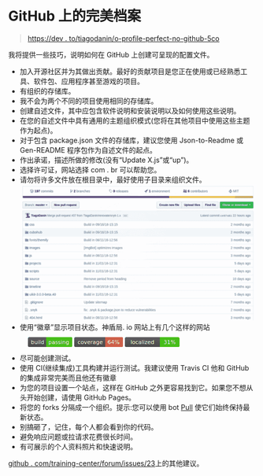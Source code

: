 # GitHub 上的完美档案

> [https://dev . to/tiagodanin/o-profile-perfect-no-github-5co](https://dev.to/tiagodanin/o-perfil-perfeito-no-github-5cco)

我将提供一些技巧，说明如何在 GitHub 上创建可呈现的配置文件。

*   加入开源社区并为其做出贡献。最好的贡献项目是您正在使用或已经熟悉工具、软件包、应用程序甚至游戏的项目。
*   有组织的存储库。
*   我不会为两个不同的项目使用相同的存储库。
*   创建自述文件，其中应包含软件说明和安装说明以及如何使用这些说明。
*   在您的自述文件中具有通用的主题组织模式(您将在其他项目中使用这些主题作为起点)。
*   对于包含 package.json 文件的存储库，建议您使用 Json-to-Readme 或 Gen-README 程序包作为自述文件的起点。
*   作出承诺，描述所做的修改(没有“Update X.js”或“up”)。
*   选择许可证，网站选择 com . br 可以帮助您。
*   请勿将许多文件放在根目录中，最好使用子目录来组织文件。![](img/09035db5e25dc4e1d0047e16080b04db.png)
*   使用“徽章”显示项目状态。神盾局. io 网站上有几个这样的网站![](img/1d41166d68f2885df6f0fc33163d7aa5.png)
*   尽可能创建测试。
*   使用 CI(继续集成)工具构建并运行测试。我建议使用 Travis CI 他和 GitHub 的集成非常完美而且他还有徽章
*   为您的项目设置一个站点，这样在 GitHub 之外更容易找到它。如果您不想从头开始创建，请使用 GitHub Pages。
*   将您的 forks 分隔成一个组织。提示:您可以使用 bot [Pull](https://github.com/apps/pull) 使它们始终保持最新状态。
*   别搞砸了，记住，每个人都会看到你的代码。
*   避免响应问题或拉请求花费很长时间。
*   有可展示的个人资料照片和快速说明。

[github . com/training-center/forum/issues/23](https://github.com/training-center/forum/issues/23)上的其他建议。